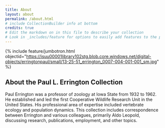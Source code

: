 ```yaml
---
title: About
layout: about
permalink: /about.html
# include CollectionBuilder info at bottom
credits: true
# Edit the markdown on in this file to describe your collection
# Look in _includes/feature for options to easily add features to the page
---
```


{% include feature/jumbotron.html objectid="https://isuu00001library102stg.blob.core.windows.net/digital-objects/erringtonpaul/small/13-25-51_errington_0007-004-001-001_sm.jpg" %} 

## About the Paul L. Errington Collection

Paul Errington was a professor of zoology at Iowa State from 1932 to 1962. He established and led the first Cooperative Wildlife Research Unit in the United States. His professional area of expertise included vertebrate ecology and population dynamics. This collection includes correspondence between Errington and various colleagues, primarily Aldo Leopold, discussing research, publications, employment, and other topics.